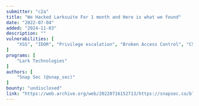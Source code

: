 ```yaml
---
submitter: "c2a"
title: "We Hacked Larksuite For 1 month and Here is what we found"
date: "2022-07-04"
added: "2024-11-03"
description: ""
vulnerabilities: [
    "XSS", "IDOR", "Privilege escalation", "Broken Access Control", "CSRF", "40x bypass"
]
programs: [
    "Lark Technologies"
]
authors: [
    "Snap Sec (@snap_sec)"
]
bounty: "undisclosed"
link: "https://web.archive.org/web/20220716152713/https://snapsec.co/blog/hacking-larksuite/"
---
```





